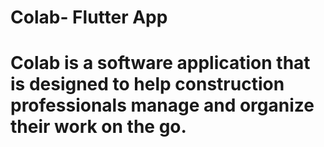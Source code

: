 # Colab- Flutter App

# Colab is a software application that is designed to help construction professionals manage and organize their work on the go.

